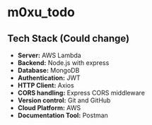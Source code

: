 # m0xu_todo

## Tech Stack (Could change)

- **Server:** AWS Lambda
- **Backend:** Node.js with express
- **Database:** MongoDB
- **Authentication:** JWT
- **HTTP Client:** Axios
- **CORS handling:** Express CORS middleware
- **Version control:** Git and GitHub
- **Cloud Platform:** AWS
- **Documentation Tool:** Postman
